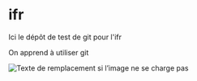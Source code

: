 # ifr
Ici le dépôt de test de git pour l'ifr

On apprend à utiliser git

![Texte de remplacement si l’image ne se charge pas](https://images.unsplash.com/photo-1508311603478-ce574376c3cf?ixlib=rb-1.2.1&ixid=MXwxMjA3fDB8MHxwaG90by1wYWdlfHx8fGVufDB8fHw%3D&auto=format&fit=crop&w=1951&q=80)
